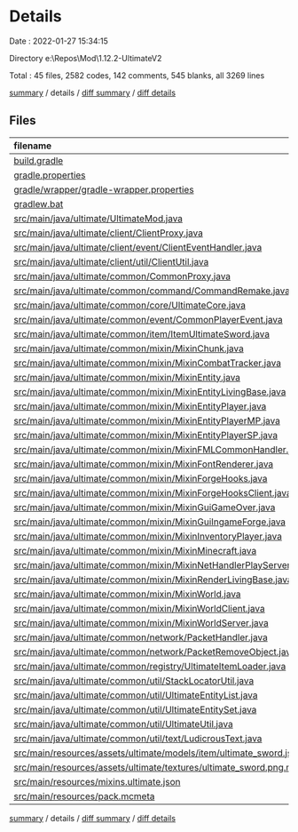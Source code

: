 # Details

Date : 2022-01-27 15:34:15

Directory e:\Repos\Mod\1.12.2-UltimateV2

Total : 45 files,  2582 codes, 142 comments, 545 blanks, all 3269 lines

[summary](results.md) / details / [diff summary](diff.md) / [diff details](diff-details.md)

## Files
| filename | language | code | comment | blank | total |
| :--- | :--- | ---: | ---: | ---: | ---: |
| [build.gradle](/build.gradle) | Gradle | 49 | 40 | 16 | 105 |
| [gradle.properties](/gradle.properties) | Properties | 1 | 2 | 0 | 3 |
| [gradle/wrapper/gradle-wrapper.properties](/gradle/wrapper/gradle-wrapper.properties) | Properties | 5 | 1 | 1 | 7 |
| [gradlew.bat](/gradlew.bat) | Batch | 66 | 0 | 25 | 91 |
| [src/main/java/ultimate/UltimateMod.java](/src/main/java/ultimate/UltimateMod.java) | Java | 63 | 0 | 15 | 78 |
| [src/main/java/ultimate/client/ClientProxy.java](/src/main/java/ultimate/client/ClientProxy.java) | Java | 58 | 1 | 9 | 68 |
| [src/main/java/ultimate/client/event/ClientEventHandler.java](/src/main/java/ultimate/client/event/ClientEventHandler.java) | Java | 42 | 0 | 6 | 48 |
| [src/main/java/ultimate/client/util/ClientUtil.java](/src/main/java/ultimate/client/util/ClientUtil.java) | Java | 70 | 1 | 12 | 83 |
| [src/main/java/ultimate/common/CommonProxy.java](/src/main/java/ultimate/common/CommonProxy.java) | Java | 34 | 0 | 11 | 45 |
| [src/main/java/ultimate/common/command/CommandRemake.java](/src/main/java/ultimate/common/command/CommandRemake.java) | Java | 40 | 0 | 8 | 48 |
| [src/main/java/ultimate/common/core/UltimateCore.java](/src/main/java/ultimate/common/core/UltimateCore.java) | Java | 44 | 0 | 12 | 56 |
| [src/main/java/ultimate/common/event/CommonPlayerEvent.java](/src/main/java/ultimate/common/event/CommonPlayerEvent.java) | Java | 47 | 0 | 8 | 55 |
| [src/main/java/ultimate/common/item/ItemUltimateSword.java](/src/main/java/ultimate/common/item/ItemUltimateSword.java) | Java | 106 | 0 | 15 | 121 |
| [src/main/java/ultimate/common/mixin/MixinChunk.java](/src/main/java/ultimate/common/mixin/MixinChunk.java) | Java | 31 | 0 | 9 | 40 |
| [src/main/java/ultimate/common/mixin/MixinCombatTracker.java](/src/main/java/ultimate/common/mixin/MixinCombatTracker.java) | Java | 31 | 0 | 6 | 37 |
| [src/main/java/ultimate/common/mixin/MixinEntity.java](/src/main/java/ultimate/common/mixin/MixinEntity.java) | Java | 153 | 0 | 27 | 180 |
| [src/main/java/ultimate/common/mixin/MixinEntityLivingBase.java](/src/main/java/ultimate/common/mixin/MixinEntityLivingBase.java) | Java | 209 | 0 | 36 | 245 |
| [src/main/java/ultimate/common/mixin/MixinEntityPlayer.java](/src/main/java/ultimate/common/mixin/MixinEntityPlayer.java) | Java | 98 | 0 | 18 | 116 |
| [src/main/java/ultimate/common/mixin/MixinEntityPlayerMP.java](/src/main/java/ultimate/common/mixin/MixinEntityPlayerMP.java) | Java | 41 | 0 | 9 | 50 |
| [src/main/java/ultimate/common/mixin/MixinEntityPlayerSP.java](/src/main/java/ultimate/common/mixin/MixinEntityPlayerSP.java) | Java | 23 | 1 | 6 | 30 |
| [src/main/java/ultimate/common/mixin/MixinFMLCommonHandler.java](/src/main/java/ultimate/common/mixin/MixinFMLCommonHandler.java) | Java | 28 | 0 | 5 | 33 |
| [src/main/java/ultimate/common/mixin/MixinFontRenderer.java](/src/main/java/ultimate/common/mixin/MixinFontRenderer.java) | Java | 21 | 0 | 5 | 26 |
| [src/main/java/ultimate/common/mixin/MixinForgeHooks.java](/src/main/java/ultimate/common/mixin/MixinForgeHooks.java) | Java | 78 | 0 | 10 | 88 |
| [src/main/java/ultimate/common/mixin/MixinForgeHooksClient.java](/src/main/java/ultimate/common/mixin/MixinForgeHooksClient.java) | Java | 23 | 0 | 4 | 27 |
| [src/main/java/ultimate/common/mixin/MixinGuiGameOver.java](/src/main/java/ultimate/common/mixin/MixinGuiGameOver.java) | Java | 18 | 0 | 4 | 22 |
| [src/main/java/ultimate/common/mixin/MixinGuiIngameForge.java](/src/main/java/ultimate/common/mixin/MixinGuiIngameForge.java) | Java | 120 | 5 | 26 | 151 |
| [src/main/java/ultimate/common/mixin/MixinInventoryPlayer.java](/src/main/java/ultimate/common/mixin/MixinInventoryPlayer.java) | Java | 20 | 0 | 5 | 25 |
| [src/main/java/ultimate/common/mixin/MixinMinecraft.java](/src/main/java/ultimate/common/mixin/MixinMinecraft.java) | Java | 113 | 4 | 29 | 146 |
| [src/main/java/ultimate/common/mixin/MixinNetHandlerPlayServer.java](/src/main/java/ultimate/common/mixin/MixinNetHandlerPlayServer.java) | Java | 32 | 0 | 7 | 39 |
| [src/main/java/ultimate/common/mixin/MixinRenderLivingBase.java](/src/main/java/ultimate/common/mixin/MixinRenderLivingBase.java) | Java | 39 | 0 | 5 | 44 |
| [src/main/java/ultimate/common/mixin/MixinWorld.java](/src/main/java/ultimate/common/mixin/MixinWorld.java) | Java | 312 | 17 | 74 | 403 |
| [src/main/java/ultimate/common/mixin/MixinWorldClient.java](/src/main/java/ultimate/common/mixin/MixinWorldClient.java) | Java | 74 | 0 | 12 | 86 |
| [src/main/java/ultimate/common/mixin/MixinWorldServer.java](/src/main/java/ultimate/common/mixin/MixinWorldServer.java) | Java | 29 | 0 | 6 | 35 |
| [src/main/java/ultimate/common/network/PacketHandler.java](/src/main/java/ultimate/common/network/PacketHandler.java) | Java | 95 | 70 | 19 | 184 |
| [src/main/java/ultimate/common/network/PacketRemoveObject.java](/src/main/java/ultimate/common/network/PacketRemoveObject.java) | Java | 27 | 0 | 11 | 38 |
| [src/main/java/ultimate/common/registry/UltimateItemLoader.java](/src/main/java/ultimate/common/registry/UltimateItemLoader.java) | Java | 29 | 0 | 6 | 35 |
| [src/main/java/ultimate/common/util/StackLocatorUtil.java](/src/main/java/ultimate/common/util/StackLocatorUtil.java) | Java | 30 | 0 | 7 | 37 |
| [src/main/java/ultimate/common/util/UltimateEntityList.java](/src/main/java/ultimate/common/util/UltimateEntityList.java) | Java | 74 | 0 | 15 | 89 |
| [src/main/java/ultimate/common/util/UltimateEntitySet.java](/src/main/java/ultimate/common/util/UltimateEntitySet.java) | Java | 35 | 0 | 9 | 44 |
| [src/main/java/ultimate/common/util/UltimateUtil.java](/src/main/java/ultimate/common/util/UltimateUtil.java) | Java | 69 | 0 | 23 | 92 |
| [src/main/java/ultimate/common/util/text/LudicrousText.java](/src/main/java/ultimate/common/util/text/LudicrousText.java) | Java | 36 | 0 | 13 | 49 |
| [src/main/resources/assets/ultimate/models/item/ultimate_sword.json](/src/main/resources/assets/ultimate/models/item/ultimate_sword.json) | JSON | 6 | 0 | 0 | 6 |
| [src/main/resources/assets/ultimate/textures/ultimate_sword.png.mcmeta](/src/main/resources/assets/ultimate/textures/ultimate_sword.png.mcmeta) | JSON | 24 | 0 | 0 | 24 |
| [src/main/resources/mixins.ultimate.json](/src/main/resources/mixins.ultimate.json) | JSON | 32 | 0 | 0 | 32 |
| [src/main/resources/pack.mcmeta](/src/main/resources/pack.mcmeta) | JSON | 7 | 0 | 1 | 8 |

[summary](results.md) / details / [diff summary](diff.md) / [diff details](diff-details.md)